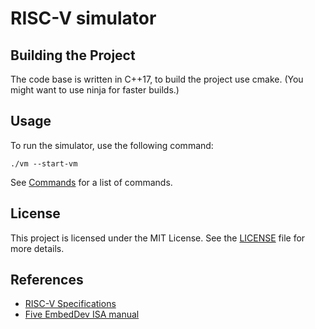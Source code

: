 # RISC-V simulator

## Building the Project

The code base is written in C++17, to build the project use cmake. (You might want to use 
ninja for faster builds.)

## Usage

To run the simulator, use the following command:

```
./vm --start-vm
```

See [Commands](COMMANDS.md) for a list of commands.

## License
This project is licensed under the MIT License. See the [LICENSE](LICENSE) file for more details.


## References
- [RISC-V Specifications](https://riscv.org/specifications/)
- [Five EmbedDev ISA manual](https://five-embeddev.com/riscv-isa-manual/)